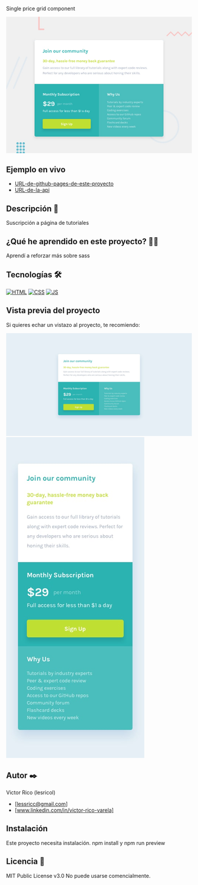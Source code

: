 Single price grid component

![Imagen del proyecto](https://raw.githubusercontent.com/Lesricol/single-price-grid-component/main/design/desktop-preview.jpg)

## Ejemplo en vivo

- [URL-de-github-pages-de-este-proyecto](URL-de-github-pages-de-este-proyecto)
- [URL-de-la-api](URL-de-la-api)

## Descripción 📑

Suscripción a página de tutoriales

## ¿Qué he aprendido en este proyecto? 🙇🏻

Aprendí a reforzar más sobre sass

## Tecnologías 🛠

<!-- Iconos sacados de: https://github.com/hendrasob/badges/blob/master/README.md y https://github.com/alexandresanlim/Badges4-README.md-Profile -->

[![HTML](https://img.shields.io/badge/HTML5-E34F26?style=for-the-badge&logo=html5&logoColor=white)](https://es.wikipedia.org/wiki/HTML5)
[![CSS](https://img.shields.io/badge/CSS3-1572B6?style=for-the-badge&logo=css3&logoColor=white)](https://es.wikipedia.org/wiki/CSS)
[![JS](https://img.shields.io/badge/JavaScript-F7DF1E?style=for-the-badge&logo=javascript&logoColor=black)](https://es.wikipedia.org/wiki/JavaScript)

## Vista previa del proyecto

Si quieres echar un vistazo al proyecto, te recomiendo:

![Captura del proyecto](https://raw.githubusercontent.com/Lesricol/single-price-grid-component/main/design/desktop-design.jpg)
![Captura del proyecto](https://raw.githubusercontent.com/Lesricol/single-price-grid-component/main/design/mobile-design.jpg)

## Autor ✒️

Victor Rico (lesricol)

- [lessricc@gmail.com]
- [www.linkedin.com/in/victor-rico-varela]

## Instalación

Este proyecto necesita instalación. npm install y npm run preview

## Licencia 📄

MIT Public License v3.0
No puede usarse comencialmente.
